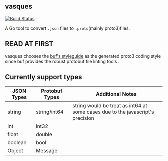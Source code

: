 vasques
---

[![Build Status](https://cloud.drone.io/api/badges/scbizu/vasques/status.svg)](https://cloud.drone.io/scbizu/vasques)

A Go tool to convert `.json` files to `.proto`(mainly proto3)files.

## READ AT FIRST

vasques chooses the [buf's styleguide](https://buf.build/docs/style-guide) as the generated proto3 coding style since buf provides the robust protobuf file linting tools .

## Currently support types

|JSON Types|Protobuf Types|Additional Notes|
|--|--|--|
|string|string/int64|string would be treat as int64 at some cases due to the javascript's  precision|
|int|int32||
|float|double||
|boolean|bool||
|Object|Message||
